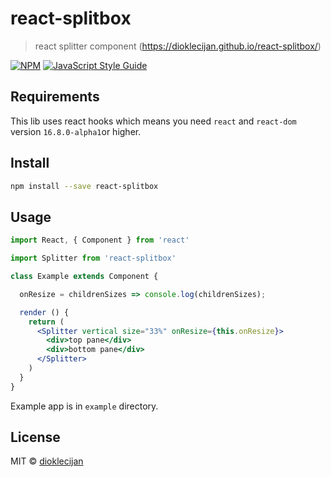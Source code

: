 # react-splitbox

> react splitter component (https://dioklecijan.github.io/react-splitbox/)

[![NPM](https://img.shields.io/npm/v/react-splitbox.svg)](https://www.npmjs.com/package/react-splitbox) [![JavaScript Style Guide](https://img.shields.io/badge/code_style-standard-brightgreen.svg)](https://standardjs.com)

## Requirements

This lib uses react hooks which means you need `react` and `react-dom` 
version `16.8.0-alpha1`or higher.

## Install

```bash
npm install --save react-splitbox
```

## Usage

```jsx
import React, { Component } from 'react'

import Splitter from 'react-splitbox'

class Example extends Component {

  onResize = childrenSizes => console.log(childrenSizes);

  render () {
    return (
      <Splitter vertical size="33%" onResize={this.onResize}>
        <div>top pane</div>
        <div>bottom pane</div>
      </Splitter>
    )
  }
}
```
Example app is in `example` directory.


## License

MIT © [dioklecijan](https://github.com/dioklecijan)
